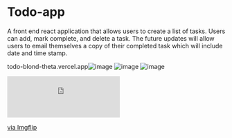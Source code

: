# Todo-app
A front end react application that allows users to create a list of tasks. Users can add, mark complete, and delete a task. 
The future updates will allow users to email themselves a copy of their completed task which will include date and time stamp.

todo-blond-theta.vercel.app![image](https://github.com/JAbsolu/Todo-app/assets/90818638/82f1caec-eb79-4ca6-aa3d-ba9f3c41afe0)
![image](https://github.com/JAbsolu/Todo-app/assets/90818638/b74352d1-c626-4874-ae40-b430ae42c24a)
![image](https://github.com/JAbsolu/Todo-app/assets/90818638/22274a95-e42e-4594-9214-2c5a5c0d21b7)
<div style="width:260px;max-width:100%;"><div style="height:0;padding-bottom:36.92%;position:relative;"><iframe width="260" height="96" style="position:absolute;top:0;left:0;width:100%;height:100%;" frameBorder="0" src="https://imgflip.com/embed/86v4zv"></iframe></div><p><a href="https://imgflip.com/gif/86v4zv">via Imgflip</a></p></div>
